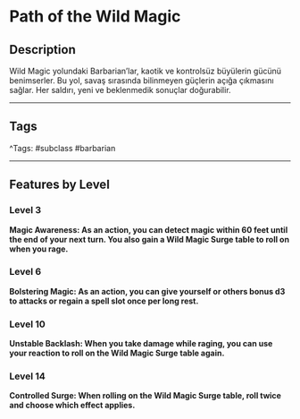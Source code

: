 # Path of the Wild Magic

## Description

Wild Magic yolundaki Barbarian’lar, kaotik ve kontrolsüz büyülerin gücünü benimserler. Bu yol, savaş sırasında bilinmeyen güçlerin açığa çıkmasını sağlar. Her saldırı, yeni ve beklenmedik sonuçlar doğurabilir.

---

## Tags

^Tags: #subclass #barbarian

---

## Features by Level

### Level 3
**Magic Awareness: As an action, you can detect magic within 60 feet until the end of your next turn. You also gain a Wild Magic Surge table to roll on when you rage.**



### Level 6
**Bolstering Magic: As an action, you can give yourself or others bonus d3 to attacks or regain a spell slot once per long rest.**



### Level 10
**Unstable Backlash: When you take damage while raging, you can use your reaction to roll on the Wild Magic Surge table again.**



### Level 14
**Controlled Surge: When rolling on the Wild Magic Surge table, roll twice and choose which effect applies.**


